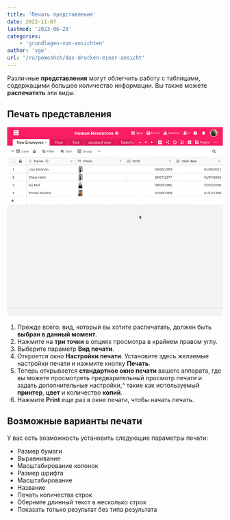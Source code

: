 ```yaml
---
title: 'Печать представления'
date: 2022-11-07
lastmod: '2023-06-28'
categories:
    - 'grundlagen-von-ansichten'
author: 'vge'
url: '/ru/pomoshch/das-drucken-einer-ansicht'
---
```


Различные **представления** могут облегчить работу с таблицами, содержащими большое количество информации. Вы также можете **распечатать** эти виды.

## Печать представления

![Печать представления](images/print-view.gif)

1. Прежде всего: вид, который вы хотите распечатать, должен быть **выбран в данный момент**.
2. Нажмите на **три точки** в опциях просмотра в крайнем правом углу.
3. Выберите параметр **Вид печати**.
4. Откроется окно **Настройки печати**. Установите здесь желаемые настройки печати и нажмите кнопку **Печать**.
5. Теперь открывается **стандартное окно печати** вашего аппарата, где вы можете просмотреть предварительный просмотр печати и задать дополнительные настройки,^ такие как используемый **принтер**, **цвет** и количество **копий**.
6. Нажмите **Print** еще раз в окне печати, чтобы начать печать.

## Возможные варианты печати

У вас есть возможность установить следующие параметры печати:

- Размер бумаги
- Выравнивание
- Масштабирование колонок
- Размер шрифта
- Масштабирование
- Название
- Печать количества строк
- Оберните длинный текст в несколько строк
- Показать только результат без типа результата
